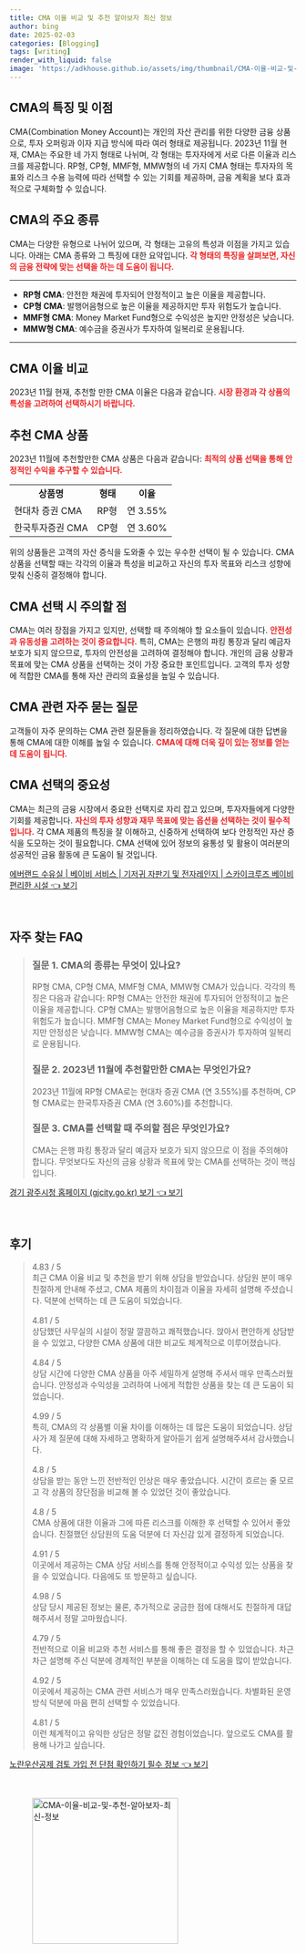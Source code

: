 ```yaml
---
title: CMA 이율 비교 및 추천 알아보자 최신 정보
author: bing
date: 2025-02-03
categories: [Blogging]
tags: [writing]
render_with_liquid: false
image: 'https://adkhouse.github.io/assets/img/thumbnail/CMA-이율-비교-및-추천-알아보자-최신-정보.webp'
---
```



<h2 id='CMA_소개'>CMA의 특징 및 이점</h2>

<p>CMA(Combination Money Account)는 개인의 자산 관리를 위한 다양한 금융 상품으로, 투자 오퍼링과 이자 지급 방식에 따라 여러 형태로 제공됩니다. 2023년 11월 현재, CMA는 주요한 네 가지 형태로 나뉘며, 각 형태는 투자자에게 서로 다른 이율과 리스크를 제공합니다. RP형, CP형, MMF형, MMW형의 네 가지 CMA 형태는 투자자의 목표와 리스크 수용 능력에 따라 선택할 수 있는 기회를 제공하며, 금융 계획을 보다 효과적으로 구체화할 수 있습니다.</p>

<h2 id='CMA_종류'>CMA의 주요 종류</h2>

<p>CMA는 다양한 유형으로 나뉘어 있으며, 각 형태는 고유의 특성과 이점을 가지고 있습니다. 아래는 CMA 종류와 그 특징에 대한 요약입니다. <b><span style="color: #ee2323;">각 형태의 특징을 살펴보면, 자신의 금융 전략에 맞는 선택을 하는 데 도움이 됩니다.</span></b></p>

<hr />

<ul>
    <li><b>RP형 CMA</b>: 안전한 채권에 투자되어 안정적이고 높은 이율을 제공합니다.</li>
    <li><b>CP형 CMA</b>: 발행어음형으로 높은 이율을 제공하지만 투자 위험도가 높습니다.</li>
    <li><b>MMF형 CMA</b>: Money Market Fund형으로 수익성은 높지만 안정성은 낮습니다.</li>
    <li><b>MMW형 CMA</b>: 예수금을 증권사가 투자하여 일복리로 운용됩니다.</li>
</ul>

<hr />

<h2 id='CMA_이율_비교'>CMA 이율 비교</h2>

<p>2023년 11월 현재, 추천할 만한 CMA 이율은 다음과 같습니다. <b><span style="color: #ee2323;">시장 환경과 각 상품의 특성을 고려하여 선택하시기 바랍니다.</span></b></p>

<h2 id='추천_CMA'>추천 CMA 상품</h2>

<p>2023년 11월에 추천할만한 CMA 상품은 다음과 같습니다: <b><span style="color: #ee2323;">최적의 상품 선택을 통해 안정적인 수익을 추구할 수 있습니다.</span></b></p>

<table>
    <tr>
        <td style="text-align: center; height: 17px;"><b>상품명</b></td>
        <td style="text-align: center; height: 17px;"><b>형태</b></td>
        <td style="text-align: center; height: 17px;"><b>이율</b></td>
    </tr>
    <tr>
        <td>현대차 증권 CMA</td>
        <td>RP형</td>
        <td>연 3.55%</td>
    </tr>
    <tr>
        <td>한국투자증권 CMA</td>
        <td>CP형</td>
        <td>연 3.60%</td>
    </tr>
</table>

<p>위의 상품들은 고객의 자산 증식을 도와줄 수 있는 우수한 선택이 될 수 있습니다. CMA 상품을 선택할 때는 각각의 이율과 특성을 비교하고 자신의 투자 목표와 리스크 성향에 맞춰 신중히 결정해야 합니다.</p>

<h2 id='CMA_선택_주의점'>CMA 선택 시 주의할 점</h2>

<p>CMA는 여러 장점을 가지고 있지만, 선택할 때 주의해야 할 요소들이 있습니다. <b><span style="color: #ee2323;">안전성과 유동성을 고려하는 것이 중요합니다.</span></b> 특히, CMA는 은행의 파킹 통장과 달리 예금자 보호가 되지 않으므로, 투자의 안전성을 고려하여 결정해야 합니다. 개인의 금융 상황과 목표에 맞는 CMA 상품을 선택하는 것이 가장 중요한 포인트입니다. 고객의 투자 성향에 적합한 CMA를 통해 자산 관리의 효율성을 높일 수 있습니다.</p>

<h2 id='CMA_자주_묻는_질문'>CMA 관련 자주 묻는 질문</h2>

<p>고객들이 자주 문의하는 CMA 관련 질문들을 정리하였습니다. 각 질문에 대한 답변을 통해 CMA에 대한 이해를 높일 수 있습니다. <b><span style="color: #ee2323;">CMA에 대해 더욱 깊이 있는 정보를 얻는 데 도움이 됩니다.</span></b></p>

<h2 id='CMA_결론'>CMA 선택의 중요성</h2>

<p>CMA는 최근의 금융 시장에서 중요한 선택지로 자리 잡고 있으며, 투자자들에게 다양한 기회를 제공합니다. <b><span style="color: #ee2323;">자신의 투자 성향과 재무 목표에 맞는 옵션을 선택하는 것이 필수적입니다.</span></b> 각 CMA 제품의 특징을 잘 이해하고, 신중하게 선택하여 보다 안정적인 자산 증식을 도모하는 것이 필요합니다. CMA 선택에 있어 정보의 융통성 및 활용이 여러분의 성공적인 금융 활동에 큰 도움이 될 것입니다.</p>


<p><a class="click-button" title="에버랜드 수유실 | 베이비 서비스 | 기저귀 자판기 및 전자레인지 | 스카이크루즈 베이비 편리한 시설" href="https://adkhouse.github.io/posts/%EC%97%90%EB%B2%84%EB%9E%9C%EB%93%9C-%EC%88%98%EC%9C%A0%EC%8B%A4-%EB%B2%A0%EC%9D%B4%EB%B9%84-%EC%84%9C%EB%B9%84%EC%8A%A4-%EA%B8%B0%EC%A0%80%EA%B7%80-%EC%9E%90%ED%8C%90%EA%B8%B0-%EB%B0%8F-%EC%A0%84%EC%9E%90%EB%A0%88%EC%9D%B8%EC%A7%80-%EC%8A%A4%EC%B9%B4%EC%9D%B4%ED%81%AC%EB%A3%A8%EC%A6%88-%EB%B2%A0%EC%9D%B4%EB%B9%84-%ED%8E%B8%EB%A6%AC%ED%95%9C-%EC%8B%9C%EC%84%A4/" rel="dofollow">에버랜드 수유실 | 베이비 서비스 | 기저귀 자판기 및 전자레인지 | 스카이크루즈 베이비 편리한 시설 👈 보기</a></p><br>
<h2 id='자주_찾는_FAQ'>자주 찾는 FAQ</h2>
<div itemscope="" itemtype="https://schema.org/FAQPage"> 
<blockquote> 
<div itemscope="" itemprop="mainEntity" itemtype="https://schema.org/Question"> 
<h3 itemprop="name">질문 1. CMA의 종류는 무엇이 있나요? </h3> 
<div itemscope="" itemprop="acceptedAnswer" itemtype="https://schema.org/Answer"> 
<span itemprop="text"> 
<p>RP형 CMA, CP형 CMA, MMF형 CMA, MMW형 CMA가 있습니다. 각각의 특징은 다음과 같습니다: RP형 CMA는 안전한 채권에 투자되어 안정적이고 높은 이율을 제공합니다. CP형 CMA는 발행어음형으로 높은 이율을 제공하지만 투자 위험도가 높습니다. MMF형 CMA는 Money Market Fund형으로 수익성이 높지만 안정성은 낮습니다. MMW형 CMA는 예수금을 증권사가 투자하여 일복리로 운용됩니다.</p> 
</span> 
</div> 
</div> 

<div itemscope="" itemprop="mainEntity" itemtype="https://schema.org/Question"> 
<h3 itemprop="name">질문 2. 2023년 11월에 추천할만한 CMA는 무엇인가요? </h3> 
<div itemscope="" itemprop="acceptedAnswer" itemtype="https://schema.org/Answer"> 
<span itemprop="text"> 
<p>2023년 11월에 RP형 CMA로는 현대차 증권 CMA (연 3.55%)를 추천하며, CP형 CMA로는 한국투자증권 CMA (연 3.60%)를 추천합니다.</p> 
</span> 
</div> 
</div> 

<div itemscope="" itemprop="mainEntity" itemtype="https://schema.org/Question"> 
<h3 itemprop="name">질문 3. CMA를 선택할 때 주의할 점은 무엇인가요?</h3> 
<div itemscope="" itemprop="acceptedAnswer" itemtype="https://schema.org/Answer"> 
<span itemprop="text"> 
<p>CMA는 은행 파킹 통장과 달리 예금자 보호가 되지 않으므로 이 점을 주의해야 합니다. 무엇보다도 자신의 금융 상황과 목표에 맞는 CMA를 선택하는 것이 핵심입니다.</p> 
</span> 
</div> 
</div> 
</blockquote> 
</div>
<p><a class="click-button" title="경기 광주시청 홈페이지 (gjcity.go.kr) 보기" href="https://adkhouse.github.io/posts/%EA%B2%BD%EA%B8%B0-%EA%B4%91%EC%A3%BC%EC%8B%9C%EC%B2%AD-%ED%99%88%ED%8E%98%EC%9D%B4%EC%A7%80-(gjcity.go.kr)-%EB%B3%B4%EA%B8%B0/" rel="dofollow">경기 광주시청 홈페이지 (gjcity.go.kr) 보기 👈 보기</a></p><br>
<h2 id='후기'>후기</h2>
<div itemscope itemtype="https://schema.org/Product">
  <blockquote>
  <div itemprop="review" itemscope itemtype="https://schema.org/Review">
      <div itemprop="reviewRating" itemscope itemtype="https://schema.org/Rating"> <span itemprop="ratingValue">4.83</span> / <span itemprop="bestRating">5</span> </div>
      <span itemprop="reviewBody">최근 CMA 이율 비교 및 추천을 받기 위해 상담을 받았습니다. 상담원 분이 매우 친절하게 안내해 주셨고, CMA 제품의 차이점과 이율을 자세히 설명해 주셨습니다. 덕분에 선택하는 데 큰 도움이 되었습니다.</span>
  </div>
  <br>
  <div itemprop="review" itemscope itemtype="https://schema.org/Review">
      <div itemprop="reviewRating" itemscope itemtype="https://schema.org/Rating"> <span itemprop="ratingValue">4.81</span> / <span itemprop="bestRating">5</span> </div>
      <span itemprop="reviewBody">상담했던 사무실의 시설이 정말 깔끔하고 쾌적했습니다. 앉아서 편안하게 상담받을 수 있었고, 다양한 CMA 상품에 대한 비교도 체계적으로 이루어졌습니다.</span>
  </div>
  <br>
  <div itemprop="review" itemscope itemtype="https://schema.org/Review">
      <div itemprop="reviewRating" itemscope itemtype="https://schema.org/Rating"> <span itemprop="ratingValue">4.84</span> / <span itemprop="bestRating">5</span> </div>
      <span itemprop="reviewBody">상담 시간에 다양한 CMA 상품을 아주 세밀하게 설명해 주셔서 매우 만족스러웠습니다. 안정성과 수익성을 고려하여 나에게 적합한 상품을 찾는 데 큰 도움이 되었습니다.</span>
  </div>
  <br>
  <div itemprop="review" itemscope itemtype="https://schema.org/Review">
      <div itemprop="reviewRating" itemscope itemtype="https://schema.org/Rating"> <span itemprop="ratingValue">4.99</span> / <span itemprop="bestRating">5</span> </div>
      <span itemprop="reviewBody">특히, CMA의 각 상품별 이율 차이를 이해하는 데 많은 도움이 되었습니다. 상담사가 제 질문에 대해 자세하고 명확하게 알아듣기 쉽게 설명해주셔서 감사했습니다.</span>
  </div>
  <br>
  <div itemprop="review" itemscope itemtype="https://schema.org/Review">
      <div itemprop="reviewRating" itemscope itemtype="https://schema.org/Rating"> <span itemprop="ratingValue">4.8</span> / <span itemprop="bestRating">5</span> </div>
      <span itemprop="reviewBody">상담을 받는 동안 느낀 전반적인 인상은 매우 좋았습니다. 시간이 흐르는 줄 모르고 각 상품의 장단점을 비교해 볼 수 있었던 것이 좋았습니다.</span>
  </div>
  <br>
  <div itemprop="review" itemscope itemtype="https://schema.org/Review">
      <div itemprop="reviewRating" itemscope itemtype="https://schema.org/Rating"> <span itemprop="ratingValue">4.8</span> / <span itemprop="bestRating">5</span> </div>
      <span itemprop="reviewBody">CMA 상품에 대한 이율과 그에 따른 리스크를 이해한 후 선택할 수 있어서 좋았습니다. 친절했던 상담원의 도움 덕분에 더 자신감 있게 결정하게 되었습니다.</span>
  </div>
  <br>
  <div itemprop="review" itemscope itemtype="https://schema.org/Review">
      <div itemprop="reviewRating" itemscope itemtype="https://schema.org/Rating"> <span itemprop="ratingValue">4.91</span> / <span itemprop="bestRating">5</span> </div>
      <span itemprop="reviewBody">이곳에서 제공하는 CMA 상담 서비스를 통해 안정적이고 수익성 있는 상품을 찾을 수 있었습니다. 다음에도 또 방문하고 싶습니다.</span>
  </div>
  <br>
  <div itemprop="review" itemscope itemtype="https://schema.org/Review">
      <div itemprop="reviewRating" itemscope itemtype="https://schema.org/Rating"> <span itemprop="ratingValue">4.98</span> / <span itemprop="bestRating">5</span> </div>
      <span itemprop="reviewBody">상담 당시 제공된 정보는 물론, 추가적으로 궁금한 점에 대해서도 친절하게 대답해주셔서 정말 고마웠습니다.</span>
  </div>
  <br>
  <div itemprop="review" itemscope itemtype="https://schema.org/Review">
      <div itemprop="reviewRating" itemscope itemtype="https://schema.org/Rating"> <span itemprop="ratingValue">4.79</span> / <span itemprop="bestRating">5</span> </div>
      <span itemprop="reviewBody">전반적으로 이율 비교와 추천 서비스를 통해 좋은 결정을 할 수 있었습니다. 차근차근 설명해 주신 덕분에 경제적인 부분을 이해하는 데 도움을 많이 받았습니다.</span>
  </div>
  <br>
  <div itemprop="review" itemscope itemtype="https://schema.org/Review">
      <div itemprop="reviewRating" itemscope itemtype="https://schema.org/Rating"> <span itemprop="ratingValue">4.92</span> / <span itemprop="bestRating">5</span> </div>
      <span itemprop="reviewBody">이곳에서 제공하는 CMA 관련 서비스가 매우 만족스러웠습니다. 차별화된 운영 방식 덕분에 마음 편히 선택할 수 있었습니다.</span>
  </div>
  <br>
  <div itemprop="review" itemscope itemtype="https://schema.org/Review">
      <div itemprop="reviewRating" itemscope itemtype="https://schema.org/Rating"> <span itemprop="ratingValue">4.81</span> / <span itemprop="bestRating">5</span> </div>
      <span itemprop="reviewBody">이런 체계적이고 유익한 상담은 정말 값진 경험이었습니다. 앞으로도 CMA를 활용해 나가고 싶습니다.</span>
  </div>
  </blockquote>
</div>
<p><a class="click-button" title="노란우산공제 검토 가입 전 단점 확인하기 필수 정보" href="https://adkhouse.github.io/posts/%EB%85%B8%EB%9E%80%EC%9A%B0%EC%82%B0%EA%B3%B5%EC%A0%9C-%EA%B2%80%ED%86%A0-%EA%B0%80%EC%9E%85-%EC%A0%84-%EB%8B%A8%EC%A0%90-%ED%99%95%EC%9D%B8%ED%95%98%EA%B8%B0-%ED%95%84%EC%88%98-%EC%A0%95%EB%B3%B4/" rel="dofollow">노란우산공제 검토 가입 전 단점 확인하기 필수 정보 👈 보기</a></p><br>
<figure class="image"><img src="https://adkhouse.github.io/assets/img/thumbnail/CMA-이율-비교-및-추천-알아보자-최신-정보.webp" alt="CMA-이율-비교-및-추천-알아보자-최신-정보" width="256" height="256"></figure>